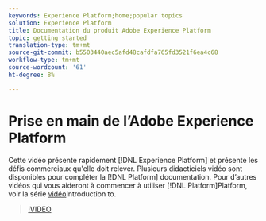 ```yaml
---
keywords: Experience Platform;home;popular topics
solution: Experience Platform
title: Documentation du produit Adobe Experience Platform
topic: getting started
translation-type: tm+mt
source-git-commit: b5503440aec5afd48cafdfa765fd3521f6ea4c68
workflow-type: tm+mt
source-wordcount: '61'
ht-degree: 8%

---
```



# Prise en main de l’Adobe Experience Platform

Cette vidéo présente rapidement [!DNL Experience Platform] et présente les défis commerciaux qu&#39;elle doit relever. Plusieurs didacticiels vidéo sont disponibles pour compléter la [!DNL Platform] documentation. Pour d’autres vidéos qui vous aideront à commencer à utiliser [!DNL Platform]Platform, voir la série [vidéo](https://docs.adobe.com/content/help/en/platform-learn/tutorials/intro-to-platform/overview.html)Introduction to.

>[!VIDEO](https://video.tv.adobe.com/v/32797?quality=12&learn=on)